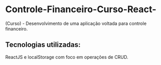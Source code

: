 # Controle-Financeiro-Curso-React-
(Curso) - Desenvolvimento de uma aplicação voltada para controle financeiro.

## Tecnologias utilizadas:
ReactJS e localStorage com foco em operações de CRUD.
